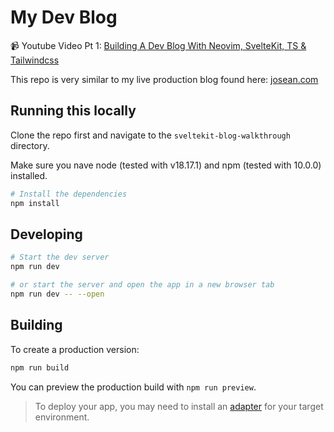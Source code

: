 # My Dev Blog

📹 Youtube Video Pt 1: [Building A Dev Blog With Neovim, SvelteKit, TS & Tailwindcss](https://youtu.be/cxNDZHwln1w)

This repo is very similar to my live production blog found here: [josean.com](https://josean.com)

## Running this locally

Clone the repo first and navigate to the `sveltekit-blog-walkthrough` directory.

Make sure you nave node (tested with v18.17.1) and npm (tested with 10.0.0) installed.

```bash
# Install the dependencies
npm install
```

## Developing

```bash
# Start the dev server
npm run dev

# or start the server and open the app in a new browser tab
npm run dev -- --open
```

## Building

To create a production version:

```bash
npm run build
```

You can preview the production build with `npm run preview`.

> To deploy your app, you may need to install an [adapter](https://kit.svelte.dev/docs/adapters) for your target environment.
